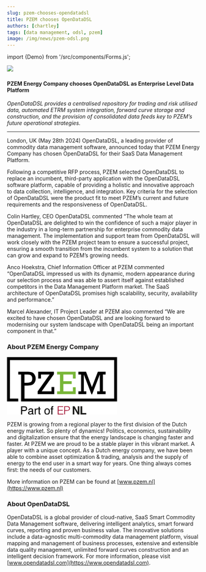 ```yaml
---
slug: pzem-chooses-opendatadsl
title: PZEM chooses OpenDataDSL
authors: [chartley]
tags: [data management, odsl, pzem]
image: /img/news/pzem-odsl.png
---
```

import {Demo} from '/src/components/Forms.js';

<div className="row">
  <div className="column">

![](/img/news/pzem-odsl.png)

  </div>
  <div className="column">
  <h4>PZEM Energy Company chooses OpenDataDSL as Enterprise Level Data Platform</h4>
  <em>OpenDataDSL provides a centralised repository for trading and risk utilised data, automated ETRM system integration, forward curve storage and construction, and the provision of consolidated data feeds key to PZEM’s future operational strategies.</em>
  </div>
</div>

<!--truncate-->

<hr/>

London, UK (May 28th 2024) OpenDataDSL, a leading provider of commodity data management software, announced today that PZEM Energy Company has chosen OpenDataDSL for their SaaS Data Management Platform.

Following a competitive RFP process, PZEM selected OpenDataDSL to replace an incumbent, third-party application with the OpenDataDSL software platform, capable of providing a holistic and innovative approach to data collection, intelligence, and integration. Key criteria for the selection of OpenDataDSL were the product fit to meet PZEM’s current and future requirements and the responsiveness of OpenDataDSL.

Colin Hartley, CEO OpenDataDSL commented “The whole team at OpenDataDSL are delighted to win the confidence of such a major player in the industry in a long-term partnership for enterprise commodity data management. The implementation and support team from OpenDataDSL will work closely with the PZEM project team to ensure a successful project, ensuring a smooth transition from the incumbent system to a solution that can grow and expand to PZEM’s growing needs.

Anco Hoekstra, Chief Information Officer at PZEM commented “OpenDataDSL impressed us with its dynamic, modern appearance during our selection process and was able to assert itself against established competitors in the Data Management Platform market. 
The SaaS architecture of OpenDataDSL promises high scalability, security, availability and performance.”

Marcel Alexander, IT Project Leader at PZEM also commented “We are excited to have chosen OpenDataDSL and are looking forward to modernising our system landscape with OpenDataDSL being an important component in that.”



### About PZEM Energy Company
[![](pzem-logo.png)](https://www.pzem.nl)

PZEM is growing from a regional player to the first division of the Dutch energy market. So plenty of dynamics! Politics, economics, sustainability and digitalization ensure that the energy landscape is changing faster and faster. At PZEM we are proud to be a stable player in this vibrant market. A player with a unique concept. As a Dutch energy company, we have been able to combine asset optimization & trading, analysis and the supply of energy to the end user in a smart way for years. One thing always comes first: the needs of our customers.

More information on PZEM can be found at [www.pzem.nl](https://www.pzem.nl)

### About OpenDataDSL

OpenDataDSL is a global provider of cloud-native, SaaS Smart Commodity Data Management software, delivering intelligent analytics, smart forward curves, reporting and proven business value. The innovative solutions include a data-agnostic multi-commodity data management platform, visual mapping and management of business processes, extensive and extensible data quality management, unlimited forward curves construction and an intelligent decision framework.
For more information, please visit [www.opendatadsl.com](https://www.opendatadsl.com).


<Demo />


